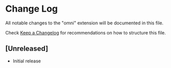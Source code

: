 # Change Log

All notable changes to the "omni" extension will be documented in this file.

Check [Keep a Changelog](http://keepachangelog.com/) for recommendations on how to structure this file.

## [Unreleased]

- Initial release